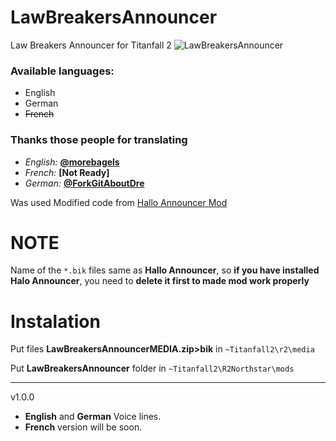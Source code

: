 # LawBreakersAnnouncer
Law Breakers Announcer for Titanfall 2
![LawBreakersAnnouncer](https://user-images.githubusercontent.com/37307454/160692167-410213de-9276-4294-bfdb-d2cd052bbb37.png)

### Available languages:
- English
- German
- ~~French~~
### Thanks those people for translating
- *English:* **[@morebagels](https://github.com/morebagels)**
- *French:* **[Not Ready]**
- *German:* **[@ForkGitAboutDre](https://github.com/ForkGitAboutDre)**


Was used Modified code from [Hallo Announcer Mod](https://captaindiqhedd.gitbook.io/caps-titanfall-2-mods/mods/announcers/halo-announcer/halo-announcer-install)

# NOTE
Name of the `*.bik` files same as **Hallo Announcer**, so **if you have installed Halo Announcer**, you need to **delete it first to made mod work properly**
# Instalation

Put files **LawBreakersAnnouncerMEDIA.zip>bik** in `~Titanfall2\r2\media`

Put  **LawBreakersAnnouncer** folder in `~Titanfall2\R2Northstar\mods`

-----------------------------------------------------------------------------------------
v1.0.0
- **English** and **German** Voice lines.
- **French** version will be soon.
